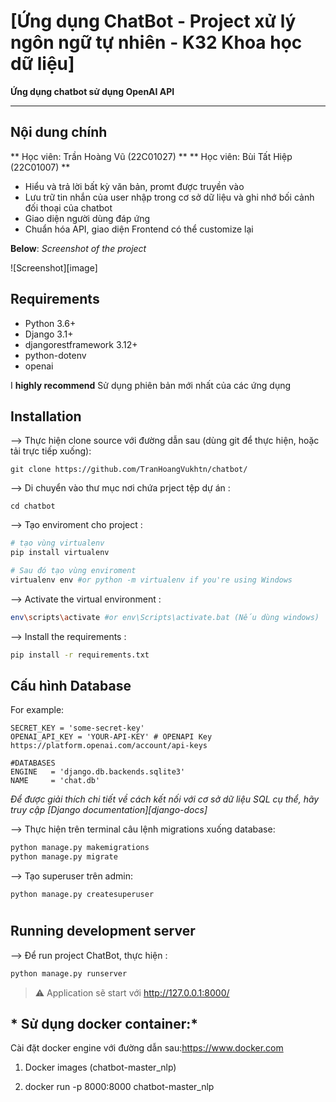 # [Ứng dụng ChatBot - Project xử lý ngôn ngữ tự nhiên - K32 Khoa học dữ liệu]


**Ứng dụng chatbot sử dụng OpenAI API**

---

## Nội dung chính
** Học viên: Trần Hoàng Vũ (22C01027) **
** Học viên: Bùi Tất Hiệp (22C01007) **

* Hiểu và trả lời bất kỳ văn bản, promt được truyền vào
* Lưu trữ tin nhắn của user nhập trong cơ sở dữ liệu và ghi nhớ bối cảnh đối thoại của chatbot
* Giao diện người dùng đáp ứng
* Chuẩn hóa API, giao diện Frontend có thể customize lại



**Below**: *Screenshot of the project*

![Screenshot][image]



## Requirements

* Python 3.6+
* Django 3.1+
* djangorestframework 3.12+
* python-dotenv
* openai

I **highly recommend** Sử dụng phiên bản mới nhất của các ứng dụng

## Installation

--> Thực hiện clone source với đường dẫn sau (dùng git để thực hiện, hoặc tải trực tiếp xuống):

    git clone https://github.com/TranHoangVukhtn/chatbot/
    
--> Di chuyển vào thư mục nơi chứa prject tệp dự án :

    cd chatbot
    
--> Tạo enviroment cho project :
```bash
# tạo vùng virtualenv
pip install virtualenv

# Sau đó tạo vùng enviroment 
virtualenv env #or python -m virtualenv if you're using Windows

```

--> Activate the virtual environment :
```bash
env\scripts\activate #or env\Scripts\activate.bat (Nếu dùng windows)

```

--> Install the requirements :
```bash
pip install -r requirements.txt

```

## Cấu hình Database

For example:
```
SECRET_KEY = 'some-secret-key' 
OPENAI_API_KEY = 'YOUR-API-KEY' # OPENAPI Key
https://platform.openai.com/account/api-keys

#DATABASES
ENGINE   = 'django.db.backends.sqlite3' 
NAME     = 'chat.db'

```
*Để được giải thích chi tiết về cách kết nối với cơ sở dữ liệu SQL cụ thể, hãy truy cập [Django documentation][django-docs]* 


--> Thực hiện trên terminal câu lệnh migrations xuống database:
```bash
python manage.py makemigrations
python manage.py migrate

```

--> Tạo superuser trên admin:

    python manage.py createsuperuser
    


#

## Running development server

--> Để run project ChatBot, thực hiện :
```bash
python manage.py runserver

```

> ⚠ Application sẽ start với http://127.0.0.1:8000/




## * Sử dụng docker container:*
Cài đặt docker engine với đường dẫn sau:https://www.docker.com

1. Docker images (chatbot-master_nlp)

2. docker run -p 8000:8000 chatbot-master_nlp

